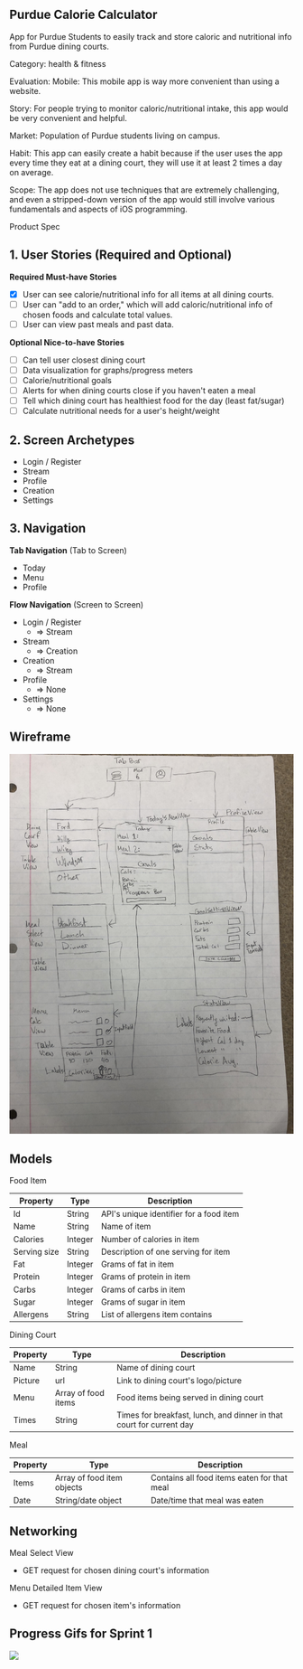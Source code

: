 ## Purdue Calorie Calculator

App for Purdue Students to easily track and store caloric and nutritional info from Purdue dining courts.

Category: health & fitness

Evaluation:
Mobile: This mobile app is way more convenient than using a website.

Story: For people trying to monitor caloric/nutritional intake, this app would be very convenient and helpful. 

Market: Population of Purdue students living on campus.

Habit: This app can easily create a habit because if the user uses the app every time they eat at a dining court, they will use it at least 2 times a day on average.

Scope: The app does not use techniques that are extremely challenging, and even a stripped-down version of the app would still involve various fundamentals and aspects of iOS programming.

Product Spec
## 1. User Stories (Required and Optional)

**Required Must-have Stories**

 - [X] User can see calorie/nutritional info for all items at all dining courts.
 - [ ] User can "add to an order," which will add caloric/nutritional info of chosen foods and calculate total values.
 - [ ] User can view past meals and past data.

**Optional Nice-to-have Stories**

 - [ ] Can tell user closest dining court
 - [ ] Data visualization for graphs/progress meters
 - [ ] Calorie/nutritional goals
 - [ ] Alerts for when dining courts close if you haven't eaten a meal
 - [ ] Tell which dining court has healthiest food for the day (least fat/sugar)
 - [ ] Calculate nutritional needs for a user's height/weight

## 2. Screen Archetypes

 * Login / Register
 * Stream
 * Profile
 * Creation
 * Settings

## 3. Navigation

**Tab Navigation** (Tab to Screen)

 * Today
 * Menu
 * Profile

**Flow Navigation** (Screen to Screen)

 * Login / Register
   * => Stream
 * Stream
   * => Creation
 * Creation
   * => Stream
 * Profile
   * => None
 * Settings
   * => None
   
## Wireframe

![Wireframe](https://github.com/purduenutritioncalculator/PurdueNutritionCalc/blob/master/iOS%20Wireframe.jpg)

## Models

Food Item

|Property|Type|Description|
|---|---|---|
|Id|String|API's unique identifier for a food item|
|Name|String|Name of item|
|Calories|Integer|Number of calories in item|
|Serving size|String|Description of one serving for item|
|Fat|Integer|Grams of fat in item|
|Protein|Integer|Grams of protein in item|
|Carbs|Integer|Grams of carbs in item|
|Sugar|Integer|Grams of sugar in item|
|Allergens|String|List of allergens item contains|

Dining Court

|Property|Type|Description|
|---|---|---|
|Name|String|Name of dining court|
|Picture|url|Link to dining court's logo/picture|
|Menu|Array of food items|Food items being served in dining court|
|Times|String|Times for breakfast, lunch, and dinner in that court for current day|

Meal

|Property|Type|Description|
|---|---|---|
|Items|Array of food item objects|Contains all food items eaten for that meal|
|Date|String/date object|Date/time that meal was eaten|

## Networking

Meal Select View
 * GET request for chosen dining court's information

Menu Detailed Item View
 * GET request for chosen item's information
 
## Progress Gifs for Sprint 1

<img src="http://www.giphy.com/gifs/y3vDTgJgrkPc8RHduG" width=250><br>


